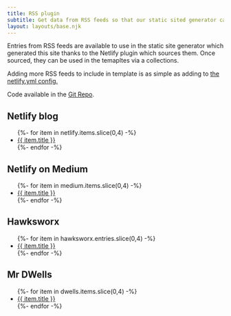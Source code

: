 ```yaml
---
title: RSS plugin
subtitle: Get data from RSS feeds so that our static sited generator can use it in its templates.
layout: layouts/base.njk
---
```


Entries from RSS feeds are available to use in the static site generator which generated this site thanks to the Netlify plugin which sources them. Once sourced, they can be used in the temapltes via a collections.

Adding more RSS feeds to include in template is as simple as adding to <a href="{{ pkg.repository.url }}blob/master/netlify.yml">the netlify.yml config.</a>

Code available in the <a href="{{ pkg.repository.url }}">Git Repo</a>.

<h2>Netlify blog</h2>
<ul class="listing">
{%- for item in netlify.items.slice(0,4) -%}
  <li><a href="{{ item.link }}">{{ item.title }}</a></li>
{%- endfor -%}
</ul>

<h2>Netlify on Medium</h2>
<ul class="listing">
{%- for item in medium.items.slice(0,4) -%}
  <li><a href="{{ item.link }}">{{ item.title }}</a></li>
{%- endfor -%}
</ul>


<h2>Hawksworx</h2>
<ul class="listing">
{%- for item in hawksworx.entries.slice(0,4) -%}
  <li><a href="{{ item.link }}">{{ item.title }}</a></li>
{%- endfor -%}
</ul>


<h2>Mr DWells</h2>
<ul class="listing">
{%- for item in dwells.items.slice(0,4) -%}
  <li><a href="{{ item.link }}">{{ item.title }}</a></li>
{%- endfor -%}
</ul>
